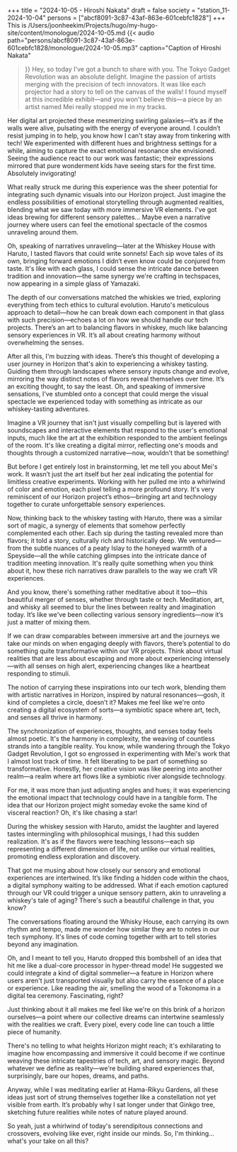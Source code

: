 +++
title = "2024-10-05 - Hiroshi Nakata"
draft = false
society = "station_11-2024-10-04"
persons = ["abcf8091-3c87-43af-863e-601cebfc1828"]
+++
This is /Users/joonheekim/Projects/hugo/my-hugo-site/content/monologue/2024-10-05.md
{{< audio
    path="persons/abcf8091-3c87-43af-863e-601cebfc1828/monologue/2024-10-05.mp3" 
    caption="Caption of Hiroshi Nakata"
>}}
Hey, so today I've got a bunch to share with you.
The Tokyo Gadget Revolution was an absolute delight. Imagine the passion of artists merging with the precision of tech innovators. It was like each projector had a story to tell on the canvas of the walls! I found myself at this incredible exhibit—and you won't believe this—a piece by an artist named Mei really stopped me in my tracks. 

Her digital art projected these mesmerizing swirling galaxies—it’s as if the walls were alive, pulsating with the energy of everyone around. I couldn’t resist jumping in to help, you know how I can't stay away from tinkering with tech! We experimented with different hues and brightness settings for a while, aiming to capture the exact emotional resonance she envisioned. Seeing the audience react to our work was fantastic; their expressions mirrored that pure wonderment kids have seeing stars for the first time. Absolutely invigorating! 

What really struck me during this experience was the sheer potential for integrating such dynamic visuals into our Horizon project. Just imagine the endless possibilities of emotional storytelling through augmented realities, blending what we saw today with more immersive VR elements. I've got ideas brewing for different sensory palettes... Maybe even a narrative journey where users can feel the emotional spectacle of the cosmos unraveling around them. 

Oh, speaking of narratives unraveling—later at the Whiskey House with Haruto, I tasted flavors that could write sonnets! Each sip wove tales of its own, bringing forward emotions I didn’t even know could be conjured from taste. It's like with each glass, I could sense the intricate dance between tradition and innovation—the same synergy we're crafting in techspaces, now appearing in a simple glass of Yamazaki. 

The depth of our conversations matched the whiskies we tried, exploring everything from tech ethics to cultural evolution. Haruto's meticulous approach to detail—how he can break down each component in that glass with such precision—echoes a lot on how we should handle our tech projects. There’s an art to balancing flavors in whiskey, much like balancing sensory experiences in VR. It’s all about creating harmony without overwhelming the senses. 

After all this, I'm buzzing with ideas. There’s this thought of developing a user journey in Horizon that's akin to experiencing a whiskey tasting. Guiding them through landscapes where sensory inputs change and evolve, mirroring the way distinct notes of flavors reveal themselves over time. It’s an exciting thought, to say the least.
Oh, and speaking of immersive sensations, I've stumbled onto a concept that could merge the visual spectacle we experienced today with something as intricate as our whiskey-tasting adventures. 

Imagine a VR journey that isn't just visually compelling but is layered with soundscapes and interactive elements that respond to the user's emotional inputs, much like the art at the exhibition responded to the ambient feelings of the room. It's like creating a digital mirror, reflecting one's moods and thoughts through a customized narrative—now, wouldn’t that be something!

But before I get entirely lost in brainstorming, let me tell you about Mei's work. It wasn’t just the art itself but her zeal indicating the potential for limitless creative experiments. Working with her pulled me into a whirlwind of color and emotion, each pixel telling a more profound story. It's very reminiscent of our Horizon project’s ethos—bringing art and technology together to curate unforgettable sensory experiences.

Now, thinking back to the whiskey tasting with Haruto, there was a similar sort of magic, a synergy of elements that somehow perfectly complemented each other. Each sip during the tasting revealed more than flavors; it told a story, culturally rich and historically deep. We ventured—from the subtle nuances of a peaty Islay to the honeyed warmth of a Speyside—all the while catching glimpses into the intricate dance of tradition meeting innovation. It's really quite something when you think about it, how these rich narratives draw parallels to the way we craft VR experiences.

And you know, there's something rather meditative about it too—this beautiful merger of senses, whether through taste or tech. Meditation, art, and whisky all seemed to blur the lines between reality and imagination today. It’s like we've been collecting various sensory ingredients—now it’s just a matter of mixing them. 

If we can draw comparables between immersive art and the journeys we take our minds on when engaging deeply with flavors, there’s potential to do something quite transformative within our VR projects. Think about virtual realities that are less about escaping and more about experiencing intensely—with all senses on high alert, experiencing changes like a heartbeat responding to stimuli.

The notion of carrying these inspirations into our tech work, blending them with artistic narratives in Horizon, inspired by natural resonances—gosh, it kind of completes a circle, doesn’t it? Makes me feel like we're onto creating a digital ecosystem of sorts—a symbiotic space where art, tech, and senses all thrive in harmony. 

The synchronization of experiences, thoughts, and senses today feels almost poetic. It's the harmony in complexity, the weaving of countless strands into a tangible reality.
You know, while wandering through the Tokyo Gadget Revolution, I got so engrossed in experimenting with Mei's work that I almost lost track of time. It felt liberating to be part of something so transformative. Honestly, her creative vision was like peering into another realm—a realm where art flows like a symbiotic river alongside technology.

For me, it was more than just adjusting angles and hues; it was experiencing the emotional impact that technology could have in a tangible form. The idea that our Horizon project might someday evoke the same kind of visceral reaction? Oh, it's like chasing a star!

During the whiskey session with Haruto, amidst the laughter and layered tastes intermingling with philosophical musings, I had this sudden realization. It's as if the flavors were teaching lessons—each sip representing a different dimension of life, not unlike our virtual realities, promoting endless exploration and discovery.

That got me musing about how closely our sensory and emotional experiences are intertwined. It’s like finding a hidden code within the chaos, a digital symphony waiting to be addressed. What if each emotion captured through our VR could trigger a unique sensory pattern, akin to unraveling a whiskey's tale of aging? There's such a beautiful challenge in that, you know?

The conversations floating around the Whisky House, each carrying its own rhythm and tempo, made me wonder how similar they are to notes in our tech symphony. It's lines of code coming together with art to tell stories beyond any imagination.

Oh, and I meant to tell you, Haruto dropped this bombshell of an idea that hit me like a dual-core processor in hyper-thread mode! He suggested we could integrate a kind of digital sommelier—a feature in Horizon where users aren't just transported visually but also carry the essence of a place or experience. Like reading the air, smelling the wood of a Tokonoma in a digital tea ceremony. Fascinating, right?

Just thinking about it all makes me feel like we're on this brink of a horizon ourselves—a point where our collective dreams can intertwine seamlessly with the realities we craft. Every pixel, every code line can touch a little piece of humanity.

There's no telling to what heights Horizon might reach; it's exhilarating to imagine how encompassing and immersive it could become if we continue weaving these intricate tapestries of tech, art, and sensory magic. Beyond whatever we define as reality—we're building shared experiences that, surprisingly, bare our hopes, dreams, and paths.

Anyway, while I was meditating earlier at Hama-Rikyu Gardens, all these ideas just sort of strung themselves together like a constellation not yet visible from earth. It’s probably why I sat longer under that Ginkgo tree, sketching future realities while notes of nature played around.

So yeah, just a whirlwind of today's serendipitous connections and crossovers, evolving like ever, right inside our minds.
So, I'm thinking... what's your take on all this?
